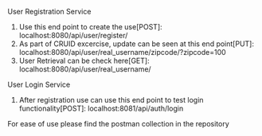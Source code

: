 User Registration Service
1. Use this end point to create the use[POST]: localhost:8080/api/user/register/
2. As part of CRUID excercise, update can be seen at this end point[PUT]: localhost:8080/api/user/real_username/zipcode/?zipcode=100
3. User Retrieval can be check here[GET]: localhost:8080/api/user/real_username/

User Login Service
1. After registration use can use this end point to test login functionality[POST]: localhost:8081/api/auth/login

For ease of use please find the postman collection in the repository
